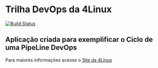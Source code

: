 # Trilha DevOps da 4Linux

<!-- Altere a Flag abaixo com sua URL do Travis -->
[![Build Status](https://travis-ci.org/carlosgomesdefarianeto/DevOpsLab-HelloWorld.svg?branch=master)](https://travis-ci.org/carlosgomesdefarianeto/DevOpsLab-HelloWorld)

## Aplicação criada para exemplificar o Ciclo de uma PipeLine DevOps


Para maiores informações acesse o [Site da 4Linux](https://www.4linux.com.br/cursos/devops)
